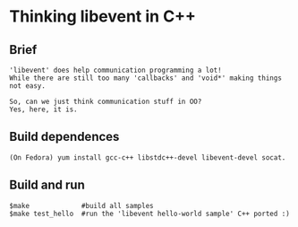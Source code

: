 Thinking libevent in C++
============================

Brief
----
    'libevent' does help communication programming a lot! 
    While there are still too many 'callbacks' and 'void*' making things not easy.
    
    So, can we just think communication stuff in OO?
    Yes, here, it is.

Build dependences
-----------------
    (On Fedora) yum install gcc-c++ libstdc++-devel libevent-devel socat.

Build and run
-------------
    $make             #build all samples
    $make test_hello  #run the 'libevent hello-world sample' C++ ported :)



